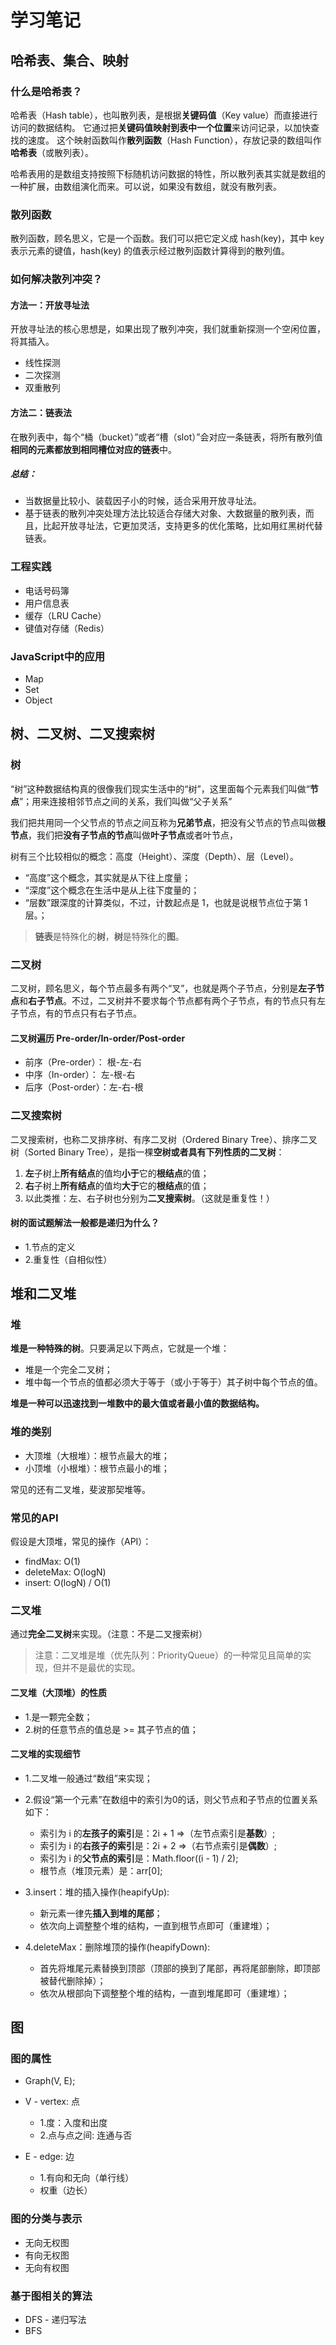 # 学习笔记

## 哈希表、集合、映射
### 什么是哈希表？

哈希表（Hash table），也叫散列表，是根据**关键码值**（Key value）而直接进行访问的数据结构。
它通过把**关键码值映射到表中一个位置**来访问记录，以加快查找的速度。
这个映射函数叫作**散列函数**（Hash Function），存放记录的数组叫作**哈希表**（或散列表）。

哈希表用的是数组支持按照下标随机访问数据的特性，所以散列表其实就是数组的一种扩展，由数组演化而来。可以说，如果没有数组，就没有散列表。

### 散列函数
散列函数，顾名思义，它是一个函数。我们可以把它定义成 hash(key)，其中 key 表示元素的键值，hash(key) 的值表示经过散列函数计算得到的散列值。

### 如何解决散列冲突？
#### 方法一：开放寻址法
开放寻址法的核心思想是，如果出现了散列冲突，我们就重新探测一个空闲位置，将其插入。

* 线性探测
* 二次探测
* 双重散列

#### 方法二：链表法
在散列表中，每个“桶（bucket）”或者“槽（slot）”会对应一条链表，将所有散列值**相同的元素都放到相同槽位对应的链表**中。

##### 总结：
* 当数据量比较小、装载因子小的时候，适合采用开放寻址法。
* 基于链表的散列冲突处理方法比较适合存储大对象、大数据量的散列表，而且，比起开放寻址法，它更加灵活，支持更多的优化策略，比如用红黑树代替链表。

### 工程实践
* 电话号码簿
* 用户信息表
* 缓存（LRU Cache）
* 键值对存储（Redis）

### JavaScript中的应用
* Map
* Set
* Object

## 树、二叉树、二叉搜索树

### 树
“树”这种数据结构真的很像我们现实生活中的“树”，这里面每个元素我们叫做“**节点**”；用来连接相邻节点之间的关系，我们叫做“父子关系”

我们把共用同一个父节点的节点之间互称为**兄弟节点**，把没有父节点的节点叫做**根节点**，我们把**没有子节点的节点**叫做**叶子节点**或者叶节点，

树有三个比较相似的概念：高度（Height）、深度（Depth）、层（Level）。

* “高度”这个概念，其实就是从下往上度量；
* “深度”这个概念在生活中是从上往下度量的；
* “层数”跟深度的计算类似，不过，计数起点是 1，也就是说根节点位于第 1 层。；

> **链表**是特殊化的**树**，**树**是特殊化的**图**。

### 二叉树
二叉树，顾名思义，每个节点最多有两个“叉”，也就是两个子节点，分别是**左子节点**和**右子节点**。不过，二叉树并不要求每个节点都有两个子节点，有的节点只有左子节点，有的节点只有右子节点。

#### 二叉树遍历 Pre-order/In-order/Post-order
* 前序（Pre-order）： 根-左-右
* 中序（In-order）：  左-根-右
* 后序（Post-order）：左-右-根

### 二叉搜索树

二叉搜索树，也称二叉排序树、有序二叉树（Ordered Binary Tree）、排序二叉树（Sorted Binary Tree），是指一棵**空树或者具有下列性质的二叉树**：
1. **左**子树上**所有结点**的值均**小于**它的**根结点**的值；
2. **右**子树上**所有结点**的值均**大于**它的**根结点**的值；
3. 以此类推：左、右子树也分别为**二叉搜索树**。（这就是重复性！）

#### 树的面试题解法一般都是递归为什么？

* 1.节点的定义
* 2.重复性（自相似性）

## 堆和二叉堆
### 堆
**堆是一种特殊的树**。只要满足以下两点，它就是一个堆：

* 堆是一个完全二叉树；
* 堆中每一个节点的值都必须大于等于（或小于等于）其子树中每个节点的值。

**堆是一种可以迅速找到一堆数中的最大值或者最小值的数据结构。**

### 堆的类别

* 大顶堆（大根堆）：根节点最大的堆；
* 小顶堆（小根堆）：根节点最小的堆；

常见的还有二叉堆，斐波那契堆等。

### 常见的API
假设是大顶堆，常见的操作（API）：

* findMax: O(1)
* deleteMax: O(logN)
* insert: O(logN) / O(1)

### 二叉堆
通过**完全二叉树**来实现。（注意：不是二叉搜索树）

> 注意：二叉堆是堆（优先队列：PriorityQueue）的一种常见且简单的实现，但并不是最优的实现。

#### 二叉堆（大顶堆）的性质

* 1.是一颗完全数；
* 2.树的任意节点的值总是 >= 其子节点的值；

#### 二叉堆的实现细节
* 1.二叉堆一般通过“数组”来实现；
* 2.假设“第一个元素”在数组中的索引为0的话，则父节点和子节点的位置关系如下：

    - 索引为 i 的**左孩子的索引**是：2i + 1 =>（左节点索引是**基数**）;
    - 索引为 i 的**右孩子的索引**是：2i + 2 =>（右节点索引是**偶数**）;
    - 索引为 i 的**父节点的索引**是：Math.floor((i - 1) / 2);
    - 根节点（堆顶元素）是：arr[0];

* 3.insert：堆的插入操作(heapifyUp):
    - 新元素一律先**插入到堆的尾部**；
    - 依次向上调整整个堆的结构，一直到根节点即可（重建堆）；

* 4.deleteMax：删除堆顶的操作(heapifyDown):
    - 首先将堆尾元素替换到顶部（顶部的换到了尾部，再将尾部删除，即顶部被替代删除掉）；
    - 依次从根部向下调整整个堆的结构，一直到堆尾即可（重建堆）；

## 图

### 图的属性
* Graph(V, E);
* V - vertex: 点
    - 1.度：入度和出度
    - 2.点与点之间: 连通与否

* E - edge: 边
    - 1.有向和无向（单行线）
    - 权重（边长）

### 图的分类与表示
* 无向无权图
* 有向无权图
* 无向有权图

### 基于图相关的算法
* DFS - 递归写法
* BFS


